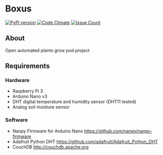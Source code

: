 Boxus
=====

[![PyPI version](https://badge.fury.io/py/boxus.svg)](https://badge.fury.io/py/boxus)
[![Code Climate](https://codeclimate.com/github/ololobus/boxus/badges/gpa.svg)](https://codeclimate.com/github/ololobus/boxus)
[![Issue Count](https://codeclimate.com/github/ololobus/boxus/badges/issue_count.svg)](https://codeclimate.com/github/ololobus/boxus)

## About
Open automated plants grow pod project


## Requirements

### Hardware

* Raspberry Pi 3
* Arduino Nano v3
* DHT digital temperature and humidity sensor (DHT11 tested)
* Analog soil moisture sensor

### Software

* Nanpy Firmware for Arduino Nano https://github.com/nanpy/nanpy-firmware
* Adafruit Python DHT https://github.com/adafruit/Adafruit_Python_DHT
* CouchDB http://couchdb.apache.org
